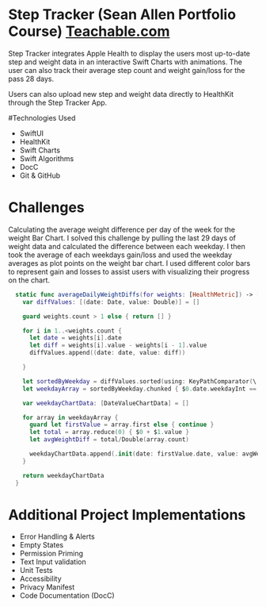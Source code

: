 # Step Tracker (Sean Allen Portfolio Course) [Teachable.com](https://seanallen.teachable.com)
Step Tracker integrates Apple Health to display the users most up-to-date step and weight data in an interactive Swift Charts with animations. The user can also track their average step count and weight gain/loss for the pass 28 days.

Users can also upload new step and weight data directly to HealthKit through the Step Tracker App.

#Technologies Used
* SwiftUI
* HealthKit
* Swift Charts
* Swift Algorithms
* DocC
* Git & GitHub

# Challenges
Calculating the average weight difference per day of the week for the weight Bar Chart.
I solved this challenge by pulling the last 29 days of weight data and calculated the difference between each weekday. I then took the average of each weekdays gain/loss and used the weekday averages as plot points on the weight bar chart. I used different color bars to represent gain and losses to assist users with visualizing their progress on the chart.
```swift
  static func averageDailyWeightDiffs(for weights: [HealthMetric]) -> [DateValueChartData] {
    var diffValues: [(date: Date, value: Double)] = []

    guard weights.count > 1 else { return [] }

    for i in 1..<weights.count {
      let date = weights[i].date
      let diff = weights[i].value - weights[i - 1].value
      diffValues.append((date: date, value: diff))

    }

    let sortedByWeekday = diffValues.sorted(using: KeyPathComparator(\.date.weekdayInt))
    let weekdayArray = sortedByWeekday.chunked { $0.date.weekdayInt == $1.date.weekdayInt }

    var weekdayChartData: [DateValueChartData] = []

    for array in weekdayArray {
      guard let firstValue = array.first else { continue }
      let total = array.reduce(0) { $0 + $1.value }
      let avgWeightDiff = total/Double(array.count)

      weekdayChartData.append(.init(date: firstValue.date, value: avgWeightDiff))
    }

    return weekdayChartData
  }
```

# Additional Project Implementations
* Error Handling & Alerts
* Empty States
* Permission Priming
* Text Input validation
* Unit Tests
* Accessibility
* Privacy Manifest
* Code Documentation (DocC)
